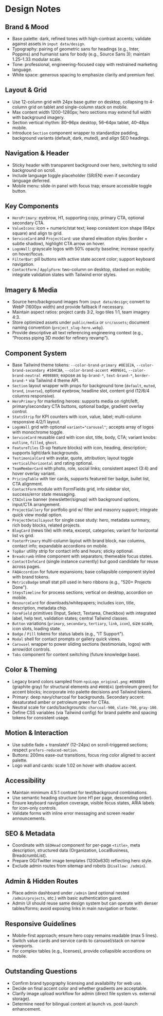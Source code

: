 # Design Notes

## Brand & Mood
- Base palette: dark, refined tones with high-contrast accents; validate against assets in `input data/design`.
- Typography: pairing of geometric sans for headings (e.g., Inter, Poppins) and humanist sans for body (e.g., Source Sans 3); maintain 1.25–1.33 modular scale.
- Tone: professional, engineering-focused copy with restrained marketing language.
- White space: generous spacing to emphasize clarity and premium feel.

## Layout & Grid
- Use 12-column grid with 24px base gutter on desktop, collapsing to 4-column grid on tablet and single-column stack on mobile.
- Max content width 1200–1280px; hero sections may extend full width with background imagery.
- Section vertical rhythm: 80–96px desktop, 56–64px tablet, 40–48px mobile.
- Introduce `Section` component wrapper to standardize padding, background variants (default, dark, muted), and align SEO headings.

## Navigation & Header
- Sticky header with transparent background over hero, switching to solid background on scroll.
- Include language toggle placeholder (SR/EN) even if secondary language deferred.
- Mobile menu: slide-in panel with focus trap; ensure accessible toggle button.

## Key Components
- `HeroPrimary`: eyebrow, H1, supporting copy, primary CTA, optional secondary CTA.
- `ValueIcons`: icon + numeric/stat text; keep consistent icon shape (64px square) and align to grid.
- `ServiceCard` and `ProjectCard`: use shared elevation styles (border + subtle shadow), highlight CTA arrow on hover.
- `LogoWall`: grayscale logos with 50% opacity baseline; increase opacity on hover/focus.
- `FilterBar`: pill buttons with active state accent color; support keyboard navigation.
- `ContactForm` / `ApplyForm`: two-column on desktop, stacked on mobile; integrate validation states with Tailwind error styles.

## Imagery & Media
- Source hero/background images from `input data/design`; convert to WebP (1600px width) and provide fallback if necessary.
- Maintain aspect ratios: project cards 3:2, logo tiles 1:1, team imagery 4:3.
- Store optimized assets under `public/media` or `src/assets`; document naming convention (`project_slug-hero.webp`).
- Provide descriptive alt text referencing engineering context (e.g., “Process piping 3D model for refinery revamp”).

## Component System
- Base Tailwind theme tokens: `--color-brand-primary #0E1E2A`, `--color-brand-secondary #104CBA`, `--color-brand-accent #009E41`, `--color-brand-neutral #898889`; expose as `bg-brand-*`, `text-brand-*`, `border-brand-*` via Tailwind 4 theme API.
- `Section` layout wrapper with props for background tone (`default`, `muted`, `brand`, `inverse`), optional eyebrow, headline slot, content grid (12/6/4 columns responsive).
- `HeroPrimary` for marketing heroes: supports media on right/left, primary/secondary CTA buttons, optional badge, gradient overlay control.
- `StatsStrip` for KPI counters with icon, value, label; multi-column responsive 4/2/1 layout.
- `LogoWall` grid with optional `variant="carousel"`; accepts array of logos with monochrome toggle.
- `ServiceCard` reusable card with icon slot, title, body, CTA; variant knobs: `outline`, `filled`, `ghost`.
- `FeatureTiles` (3-up feature blocks) with icon, heading, description; supports light/dark backgrounds.
- `TestimonialCard` with avatar, quote, attribution; layout toggle `vertical`/`horizontal` and rating optional.
- `TeamMemberCard` with photo, role, social links; consistent aspect (3:4) and hover overlay variant.
- `PricingTable` with tier cards, supports featured tier badge, bullet list, CTA alignment.
- `ContactForm` module with FormFields grid, info sidebar slot, success/error state messaging.
- `CTAInline` banner (newsletter/signup) with background options, input/CTA arrangement.
- `ProjectGallery` for portfolio grid w/ filter and masonry support; integrate quick view modal option.
- `ProjectDetailLayout` for single case study: hero, metadata summary, rich body blocks, related projects.
- `BlogCard` (news tile) with meta, excerpt, categories; variant for horizontal list vs grid.
- `FooterPrimary` multi-column layout with brand block, nav columns, contact info; expandable accordions on mobile.
- `TopBar` utility strip for contact info and hours; sticky optional.
- `Breadcrumb` inline component with separators; themeable focus states.
- `ContactInfoCard` (single instance currently) but good candidate for reuse across pages.
- `FAQAccordion` for future expansions; base collapsible component styled with brand tokens.
- `MetricsBadge` small stat pill used in hero ribbons (e.g., "520+ Projects Done").
- `StepsTimeline` for process sections; vertical on desktop, accordion on mobile.
- `ResourceCard` for downloads/whitepapers; includes icon, title, description, metadata chip.
- `FormField` primitives (Input, Select, Textarea, Checkbox) with integrated label, help text, validation states; central Tailwind classes.
- `Button` variations (`primary`, `secondary`, `tertiary`, `link`, `icon`), size scale, icon slots, loading state.
- `Badge` / `Pill` tokens for status labels (e.g., "IT Support").
- `Modal` shell for contact prompts or gallery quick views.
- `Carousel` wrapper to power sliding sections (testimonials, logos) with arrow/dot controls.
- `Tabs` component for content switching (future knowledge base).
## Color & Theming
- Legacy brand colors sampled from `npiLogo_original.png`: `#898889` (graphite gray) for structural elements and `#009E41` (petroleum green) for accent blocks; incorporate into palette decisions and Tailwind tokens.
- Primary: deep navy/charcoal for backgrounds. Secondary accent: desaturated amber or petroleum green for CTAs.
- Neutral scale for cards/backgrounds: `charcoal-900`, `slate-700`, `gray-100`.
- Define CSS variables (via Tailwind config) for brand palette and spacing tokens for consistent usage.

## Motion & Interaction
- Use subtle fade + translateY (12–24px) on scroll-triggered sections; respect `prefers-reduced-motion`.
- Buttons: 200ms ease-out transitions, focus ring color aligned to accent palette.
- Logo wall and cards: scale 1.02 on hover with shadow accent.

## Accessibility
- Maintain minimum 4.5:1 contrast for text/background combinations.
- Use semantic heading structure (one H1 per page, descending order).
- Ensure keyboard navigation coverage, visible focus states, ARIA labels for icon-only controls.
- Validate forms with inline error messaging and screen reader announcements.

## SEO & Metadata
- Coordinate with `SEOHead` component for per-page `<title>`, meta description, structured data (Organization, LocalBusiness, BreadcrumbList).
- Prepare OG/Twitter image templates (1200x630) reflecting hero style.
- Exclude admin routes from sitemap and robots (`Disallow: /admin`).

## Admin & Hidden Routes
- Place admin dashboard under `/admin` (and optional nested `/admin/projects`, etc.) with basic authentication guard.
- Admin UI should reuse same design system but can operate with denser tables/forms; avoid exposing links in main navigation or footer.

## Responsive Guidelines
- Mobile-first approach; ensure hero copy remains readable (max 5 lines).
- Switch value cards and service cards to carousel/stack on narrow viewports.
- For complex tables (e.g., licenses), provide collapsible accordions on mobile.

## Outstanding Questions
- Confirm brand typography licensing and availability for web use.
- Decide on final accent color and whether gradients are acceptable.
- Clarify image upload workflow for admin (direct file system vs. external storage).
- Determine need for bilingual content at launch vs. post-launch enhancement.

